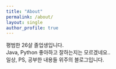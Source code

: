 ```yaml
---
title: "About"
permalink: /about/
layout: single
author_profile: true
---
```


평범한 26살 졸업생입니다.<br/>
Java, Python 좋아하고 잘하는지는 모르겠네요..<br/>
일상, PS, 공부한 내용들 위주의 블로그입니다.<br/>